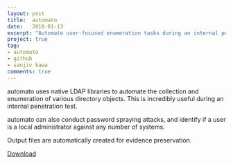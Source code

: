 ```yaml
---
layout: post
title:  automato
date:   2018-01-13
excerpt: "Automate user-focused enumeration tasks during an internal penetration test"
project: true
tag:
- automato
- github
- sanjiv kawa
comments: true
---
```


automato uses native LDAP libraries to automate the collection and enumeration of various directory objects. This is incredibly useful during an internal penetration test.

automato can also conduct password spraying attacks, and identify if a user is a local administrator against any number of systems.

Output files are automatically created for evidence preservation.

<a href="https://github.com/skahwah/automato">Download</a>

